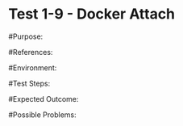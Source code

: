 Test 1-9 - Docker Attach
=======

#Purpose:

#References:

#Environment:

#Test Steps:

#Expected Outcome:

#Possible Problems:
